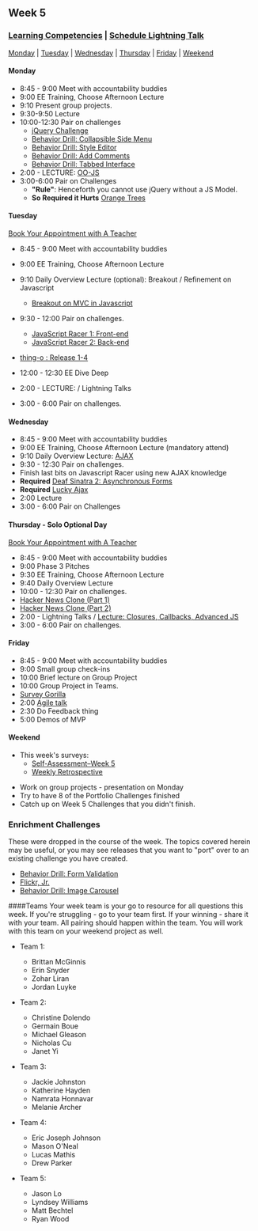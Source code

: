 ## Week 5

### [Learning Competencies](learning-competencies/week-5-lc.md) | [Schedule Lightning Talk](lightning-talks/lt-week5.md)

[Monday](#monday) | [Tuesday](#tuesday) | [Wednesday](#wednesday) | [Thursday](#thursday) | [Friday](#friday) | [Weekend](#weekend)

#### Monday

* 8:45 - 9:00 Meet with accountability buddies
* 9:00  EE Training, Choose Afternoon Lecture
* 9:10 Present group projects.
* 9:30-9:50 Lecture
* 10:00-12:30 Pair on challenges
  * [jQuery Challenge](../../../jquery-challenge)
  * [Behavior Drill: Collapsible Side Menu](../../../behavior-drill-collapsible-side-menu-challenge)
  * [Behavior Drill: Style Editor](../../../behavior-drill-style-editor-challenge)
  * [Behavior Drill: Add Comments](../../../behavior-drill-add-comments-challenge)
  * [Behavior Drill: Tabbed Interface](../../../behavior-drill-tabbed-interface-challenge)
* 2:00 - LECTURE: [OO-JS](lectures/oo-js/README.md)
* 3:00-6:00 Pair on Challenges
  * **"Rule"**:  Henceforth you cannot use jQuery without a JS Model.
  * **So Required it Hurts** [Orange Trees](../../../orange-jasmine-challenge)


#### Tuesday

[Book Your Appointment with A Teacher](https://www.google.com/calendar/selfsched?sstoken=UU9SNjlTQXNyNlRkfGRlZmF1bHR8ODNkZjllYzVmZGNmZWQ4MDY3ZWFjMWM1MWM0Y2U2Njc)


* 8:45 - 9:00 Meet with accountability buddies
* 9:00  EE Training, Choose Afternoon Lecture
* 9:10 Daily Overview Lecture (optional): Breakout / Refinement on Javascript
  * [Breakout on MVC in Javascript]()
* 9:30 - 12:00 Pair on challenges.

  * [JavaScript Racer 1: Front-end](../../../javascript-racer-1-front-end-challenge)
  * [JavaScript Racer 2: Back-end](../../../javascript-racer-2-back-end-challenge)

 * [thing-o : Release 1-4](../../../thing-o-challenge)
* 12:00 - 12:30 EE Dive Deep
* 2:00 - LECTURE: / Lightning Talks
* 3:00 - 6:00 Pair on challenges.

#### Wednesday

* 8:45 - 9:00 Meet with accountability buddies
* 9:00  EE Training, Choose Afternoon Lecture  (mandatory attend)
* 9:10 Daily Overview Lecture: [AJAX]()
* 9:30 - 12:30 Pair on challenges.
 * Finish last bits on Javascript Racer using new AJAX knowledge
 * **Required** [Deaf Sinatra 2: Asynchronous Forms](../../../deaf-sinatra-2-asynchronous-forms-challenge)
 * **Required** [Lucky Ajax](../../../lucky-ajax-challenge)
* 2:00 Lecture
* 3:00 - 6:00 Pair on Challenges


#### Thursday  - Solo Optional Day

[Book Your Appointment with A Teacher]( https://www.google.com/calendar/selfsched?sstoken=UUR5OG9kZlBFOFFBfGRlZmF1bHR8MTUwNDM0YjRiMDFjMzhhNWYyZjA3NjQwZDlkNjY0MGM)

* 8:45 - 9:00 Meet with accountability buddies
* 9:00 Phase 3 Pitches
* 9:30  EE Training, Choose Afternoon Lecture
* 9:40 Daily Overview Lecture
* 10:00 - 12:30 Pair on challenges.
 * [Hacker News Clone (Part 1)](../../../hacker-news-clone-part-1-challenge)
 * [Hacker News Clone (Part 2)](../../../hacker-news-clone-part-2-challenge)
* 2:00 - Lightning Talks / [Lecture: Closures, Callbacks, Advanced JS]()
* 3:00 - 6:00 Pair on challenges.

#### Friday

* 8:45 - 9:00 Meet with accountability buddies
* 9:00 Small group check-ins
* 10:00 Brief lecture on Group Project
* 10:00 Group Project in Teams.
 * [Survey Gorilla](../../../survey-gorilla-challenge)
* 2:00 [Agile talk](lecture-notes/agile.md)
* 2:30 Do Feedback thing
* 5:00 Demos of MVP

#### Weekend

- This week's surveys:
  - [Self-Assessment–Week 5](https://docs.google.com/forms/d/1B-Mizej_hfiFCX76aey-HlCXwga1_0KpYuCSMZLBS1I/viewform)
  - [Weekly Retrospective](http://bit.ly/sfretro)
* Work on group projects - presentation on Monday
* Try to have 8 of the Portfolio Challenges finished
* Catch up on Week 5 Challenges that you didn't finish.

### Enrichment Challenges

These were dropped in the course of the week.  The topics covered herein may be
useful, or you may see releases that you want to "port" over to an existing
challenge you have created.

 * [Behavior Drill: Form Validation](../../../behavior-drill-form-validation-challenge)
 * [Flickr, Jr.](../../../flickr-jr-challenge)
 * [Behavior Drill: Image Carousel](../../../behavior-drill-image-carousel-challenge)



####Teams
Your week team is your go to resource for all questions this week. If you're struggling - go to your team first.  If your winning - share it with your team.  All pairing should happen within the team.  You will work with this team on your weekend project as well.

* Team 1:
  * Brittan McGinnis
  * Erin Snyder
  * Zohar Liran
  * Jordan Luyke

* Team 2:
   * Christine Dolendo
   * Germain Boue
   * Michael Gleason
   * Nicholas Cu
   * Janet Yi

* Team 3:
  * Jackie Johnston
  * Katherine Hayden
  * Namrata Honnavar
  * Melanie Archer

* Team 4:
  * Eric Joseph Johnson
  * Mason O'Neal
  * Lucas Mathis
  * Drew Parker

* Team 5:
  * Jason Lo
  * Lyndsey Williams
  * Matt Bechtel
  * Ryan Wood

